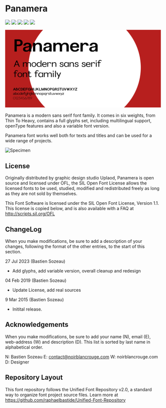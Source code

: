 # Panamera

[![][Fontbakery]](http://noirblancrouge.github.io/Panamera/fontbakery/fontbakery-report.html)
[![][Universal]](http://noirblancrouge.github.io/Panamera/fontbakery/fontbakery-report.html)
[![][GF Profile]](http://noirblancrouge.github.io/Panamera/fontbakery/fontbakery-report.html)
[![][Outline Correctness]](http://noirblancrouge.github.io/Panamera/fontbakery/fontbakery-report.html)
[![][Shaping]](http://noirblancrouge.github.io/Panamera/fontbakery/fontbakery-report.html)

[Fontbakery]: https://img.shields.io/endpoint?url=https://noirblancrouge.github.io/Panamera/badges/overall.json
[GF Profile]: https://img.shields.io/endpoint?url=https://noirblancrouge.github.io/Panamera/badges/GoogleFonts.json
[Outline Correctness]: https://img.shields.io/endpoint?url=https://noirblancrouge.github.io/Panamera/badges/OutlineCorrectnessChecks.json
[Shaping]: https://img.shields.io/endpoint?url=https://noirblancrouge.github.io/Panamera/badges/ShapingChecks.json
[Universal]: https://img.shields.io/endpoint?url=https://noirblancrouge.github.io/Panamera/badges/Universal.json

![Cover](https://raw.githubusercontent.com/noirblancrouge/Panamera/master/documentation/images/panamera.jpg)

Panamera is a modern sans serif font family. It comes in six weights, from Thin To Heavy, contains a full glyphs set, including multilingual support, openType features and also a variable font version.

Panamera font works well both for texts and titles and can be used for a wide range of projects.


![Specimen](https://raw.githubusercontent.com/noirblancrouge/Panamera/master/documentation/images/panamera-charset.jpg)

## License

Originally distributed by graphic design studio Uplaod, Panamera is open source and licensed under OFL, the SIL Open Font License allows the licensed fonts to be used, studied, modified and redistributed freely as long as they are not sold by themselves.

This Font Software is licensed under the SIL Open Font License, Version 1.1. 
This license is copied below, and is also available with a FAQ at http://scripts.sil.org/OFL

## ChangeLog

When you make modifications, be sure to add a description of your changes,
following the format of the other entries, to the start of this section.

27 Jul 2023 (Bastien Sozeau)
- Add glyphs, add variable version, overall cleanup and redesign

04 Feb 2019 (Bastien Sozeau)
- Update License, add real sources

9 Mar 2015 (Bastien Sozeau)
- Initital release.



Acknowledgements
-------------------------

When you make modifications, be sure to add your name (N), email (E),
web-address (W) and description (D). This list is sorted by last name in
alphabetical order.

  N: Bastien Sozeau
  E: contact@noirblancrouge.com
  W: noirblancrouge.com
  D: Designer

## Repository Layout

This font repository follows the Unified Font Repository v2.0, 
a standard way to organize font project source files. Learn more at 
https://github.com/raphaelbastide/Unified-Font-Repository

